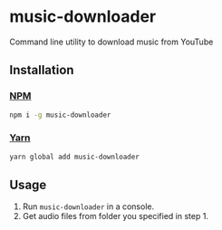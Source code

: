 # music-downloader

Command line utility to download music from YouTube

## Installation

### [NPM](https://www.npmjs.com/)

```bash
npm i -g music-downloader
```

### [Yarn](https://yarnpkg.com/)

```bash
yarn global add music-downloader
```

## Usage

1. Run `music-downloader` in a console.
2. Get audio files from folder you specified in step 1.
